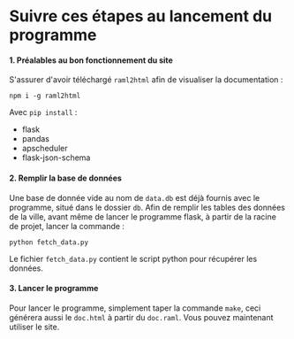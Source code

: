 # Suivre ces étapes au lancement du programme

#### 1. Préalables au bon fonctionnement du site

S'assurer d'avoir téléchargé `raml2html` afin de visualiser la documentation :

```
npm i -g raml2html
```

Avec `pip install` :
+ flask
+ pandas
+ apscheduler
+ flask-json-schema

#### 2. Remplir la base de données
Une base de donnée vide au nom de `data.db` est déjà fournis avec le programme, situé dans le dossier `db`.
Afin de remplir les tables des données de la ville, avant même de lancer le programme flask, à partir de
la racine de projet, lancer la commande :
```
python fetch_data.py
```
Le fichier `fetch_data.py` contient le script python pour récupérer les données.

#### 3. Lancer le programme

Pour lancer le programme, simplement taper la commande `make`, ceci générera aussi le
`doc.html` à partir du `doc.raml`. Vous pouvez maintenant utiliser le site.
